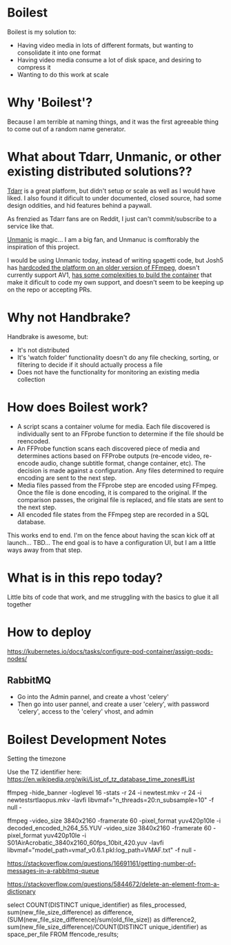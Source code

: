 # Boilest

Boilest is my solution to:

- Having video media in lots of different formats, but wanting to consolidate it into one format
- Having video media consume a lot of disk space, and desiring to compress it
- Wanting to do this work at scale

# Why 'Boilest'?

Because I am terrible at naming things, and it was the first agreeable thing to come out of a random name generator.

# What about Tdarr, Unmanic, or other existing distributed solutions??

[Tdarr](https://home.tdarr.io/) is a great platform, but didn't setup or scale as well as I would have liked.  I also found it dificult to under documented, closed source, had some design oddities, and hid features behind a paywall.

As frenzied as Tdarr fans are on Reddit, I just can't commit/subscribe to a service like that.

[Unmanic](https://github.com/Unmanic/unmanic/tree/master) is magic...  I am a big fan, and Unmanuc is comftorably the inspiration of this project.

I would be using Unmanic today, instead of writing spagetti code, but Josh5 has [hardcoded the platform on an older version of FFmpeg](https://github.com/Unmanic/unmanic/blob/master/docker/Dockerfile#L82), doesn't currently support AV1, [has some complexities to build the container](https://github.com/Unmanic/unmanic/blob/master/docker/README.md) that make it dificult to code my own support, and doesn't seem to be keeping up on the repo or accepting PRs.

# Why not Handbrake?

Handbrake is awesome, but:

- It's not distributed
- It's 'watch folder' functionality doesn't do any file checking, sorting, or filtering to decide if it should actually process a file
- Does not have the functionality for monitoring an existing media collection

# How does Boilest work?

* A script scans a container volume for media.  Each file discovered is individually sent to an FFprobe function to determine if the file should be reencoded.
* An FFProbe function scans each discovered piece of media and determines actions based on FFProbe outputs (re-encode video, re-encode audio, change subtitle format, change container, etc).  The decision is made against a configuration.  Any files determined to require encoding are sent to the next step.
* Media files passed  from the FFprobe step are encoded using FFmpeg.  Once the file is done encoding, it is compared to the original.  If the comparison passes, the original file is replaced, and file stats are sent to the next step.
* All encoded file states from the FFmpeg step are recorded in a SQL database.

This works end to end.  I'm on the fence about having the scan kick off at launch...  TBD...  The end goal is to have a configuration UI, but I am a little ways away from that step.

# What is in this repo today?

Little bits of code that work, and me struggling with the basics to glue it all together

# How to deploy

https://kubernetes.io/docs/tasks/configure-pod-container/assign-pods-nodes/



## RabbitMQ

* Go into the Admin pannel, and create a vhost 'celery'
* Then go into user pannel, and create a user 'celery', with password 'celery', access to the 'celery' vhost, and admin


# Boilest Development Notes





Setting the timezone

Use the TZ identifier here: https://en.wikipedia.org/wiki/List_of_tz_database_time_zones#List

ffmpeg -hide_banner -loglevel 16 -stats -r 24 -i newtest.mkv -r 24 -i newtestsrtlaopus.mkv -lavfi libvmaf="n_threads=20:n_subsample=10" -f null -


ffmpeg -video_size 3840x2160 -framerate 60 -pixel_format yuv420p10le -i decoded_encoded_h264_55.YUV -video_size 3840x2160 -framerate 60 -pixel_format yuv420p10le -i S01AirAcrobatic_3840x2160_60fps_10bit_420.yuv -lavfi libvmaf="model_path=vmaf_v0.6.1.pkl:log_path=VMAF.txt" -f null -


https://stackoverflow.com/questions/16691161/getting-number-of-messages-in-a-rabbitmq-queue





https://stackoverflow.com/questions/5844672/delete-an-element-from-a-dictionary


select 
COUNT(DISTINCT unique_identifier) as files_processed, 
sum(new_file_size_difference) as difference,
(SUM(new_file_size_difference)/sum(old_file_size)) as difference2,
sum(new_file_size_difference)/COUNT(DISTINCT unique_identifier) as space_per_file
FROM ffencode_results;